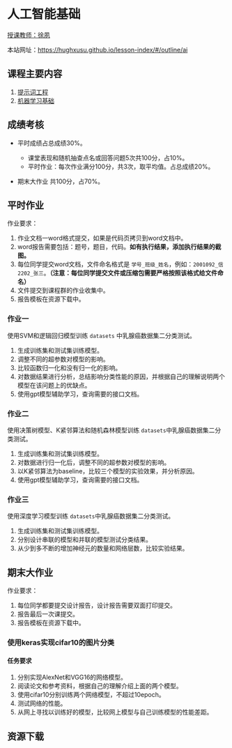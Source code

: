# 人工智能基础

[授课教师：徐夙](https://hughxusu.github.io/lesson-index/#/c-teacher)

本站网址：https://hughxusu.github.io/lesson-index/#/outline/ai

## 课程主要内容

1. [提示词工程](https://hughxusu.github.io/lesson-prompt/#/)
2. [机器学习基础](https://hughxusu.github.io/lesson-ai/#/)

## 成绩考核

* 平时成绩占总成绩30%。
  * 课堂表现和随机抽查点名或回答问题5次共100分，占10%。
  * 平时作业：每次作业满分100分，共3次，取平均值。占总成绩20%。

* 期末大作业 共100分，占70%。

## 平时作业

作业要求：

1. 作业文档一word格式提交，如果是代码页拷贝到word文档中。
2. word报告需要包括：题号，题目，代码。**如有执行结果，添加执行结果的截图。**
3. 每位同学提交word文档，文件命名格式是 `学号_班级_姓名`，例如：`2001092_信2202_张三`。**（注意：每位同学提交文件或压缩包需要严格按照该格式给文件命名）**
4. 文件提交到课程群的作业收集中。
5. 报告模板在资源下载中。

### 作业一

使用SVM和逻辑回归模型训练 `datasets` 中乳腺癌数据集二分类测试。

1.  生成训练集和测试集训练模型。
2.  调整不同的超参数对模型的影响。
3.  比较函数归一化和没有归一化的影响。
4.  对数据结果进行分析，总结影响分类性能的原因，并根据自己的理解说明两个模型在该问题上的优缺点。
5.  使用gpt模型辅助学习，查询需要的接口文档。

### 作业二

使用决策树模型、K紧邻算法和随机森林模型训练 `datasets`中乳腺癌数据集二分类测试。

1.  生成训练集和测试集训练模型。
2.  对数据进行归一化后，调整不同的超参数对模型的影响。
3.  以K紧邻算法为baseline，比较三个模型的实验效果，并分析原因。
4.  使用gpt模型辅助学习，查询需要的接口文档。

### 作业三

使用深度学习模型训练 `datasets`中乳腺癌数据集二分类测试。

1. 生成训练集和测试集训练模型。
2. 分别设计串联的模型和并联的模型测试分类结果。
3. 从少到多不断的增加神经元的数量和网络层数，比较实验结果。

## 期末大作业

作业要求：

1. 每位同学都要提交设计报告，设计报告需要双面打印提交。
2. 报告最后一次课提交。
3. 报告模板在资源下载中。

### 使用keras实现cifar10的图片分类

#### 任务要求

1. 分别实现AlexNet和VGG16的网络模型。
2. 阅读论文和参考资料，根据自己的理解介绍上面的两个模型。
3. 使用cifar10分别训练两个网络模型，不超过10epoch。
4. 测试网络的性能。
5. 从网上寻找以训练好的模型，比较网上模型与自己训练模型的性能差距。

## 资源下载
